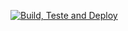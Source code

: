 [![Build, Teste and Deploy](https://github.com/mgracietti/CashFlowControl.DailySummaryService/actions/workflows/build.yml/badge.svg)](https://github.com/mgracietti/CashFlowControl.DailySummaryService/actions/workflows/build.yml)
